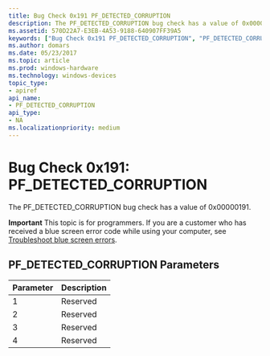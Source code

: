 ```yaml
---
title: Bug Check 0x191 PF_DETECTED_CORRUPTION
description: The PF_DETECTED_CORRUPTION bug check has a value of 0x00000191.
ms.assetid: 570D22A7-E3EB-4A53-9188-640907FF39A5
keywords: ["Bug Check 0x191 PF_DETECTED_CORRUPTION", "PF_DETECTED_CORRUPTION"]
ms.author: domars
ms.date: 05/23/2017
ms.topic: article
ms.prod: windows-hardware
ms.technology: windows-devices
topic_type:
- apiref
api_name:
- PF_DETECTED_CORRUPTION
api_type:
- NA
ms.localizationpriority: medium
---
```


# Bug Check 0x191: PF\_DETECTED\_CORRUPTION


The PF\_DETECTED\_CORRUPTION bug check has a value of 0x00000191.

**Important** This topic is for programmers. If you are a customer who has received a blue screen error code while using your computer, see [Troubleshoot blue screen errors](http://windows.microsoft.com/windows-10/troubleshoot-blue-screen-errors).

## PF\_DETECTED\_CORRUPTION Parameters


| Parameter | Description |
|-----------|-------------|
| 1         | Reserved    |
| 2         | Reserved    |
| 3         | Reserved    |
| 4         | Reserved    |

 

 

 




